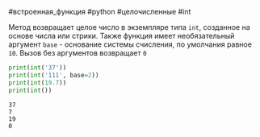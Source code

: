 #встроенная_функция #python #целочисленные #int

Метод возвращает целое число в экземпляре типа `int`, созданное на основе числа или стрики. Также функция имеет необязательный аргумент `base` - основание системы счисления, по умолчания равное `10`. Вызов без аргументов возвращает `0`
```python
print(int('37'))
print(int('111', base=2))
print(int(19.7))
print(int())
```
```
37
7
19
0
```